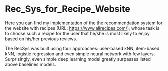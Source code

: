 # Rec_Sys_for_Recipe_Website

Here you can find my implementation of the the recommendation system for the website with recipes (URL: https://www.allrecipes.com/), whose task is to choose such a recipe for the user that he/she is most likely to enjoy based on his/her previous reviews. 

The RecSys was built using four approaches: user-based kNN, item-based kNN, logistic regression and even simple neural network with few layers. Surprisingly, even simple deep learning model greatly surpasses listed above baselines models. 
